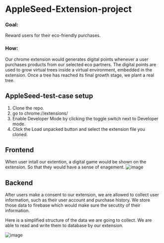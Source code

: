 # AppleSeed-Extension-project
### Goal:
Reward users for their eco-friendly purchases. 

### How:
Our chrome extension would generates digital points whenever a user purchases products from our selected eco partners. The digital points are used to grow virtual trees inside a virtual environment, embedded in the extension. Once a tree has reached its final growth stage, we plant a real tree.

## AppleSeed-test-case setup

1. Clone the repo.
2. go to chrome://extensions/
3. Enable Developer Mode by clicking the toggle switch next to Developer mode.
4. Click the Load unpacked button and select the extension file you cloned.


## Frontend
When user intall our extention, a digital game would be shown on the extension. So that they would have a sense of enagement.
![image](https://user-images.githubusercontent.com/50645596/146235872-41e21f26-3e9b-491b-a376-9e3ac404fbf1.png)


## Backend
After users make a consent to our extension, we are allowed to collect user information, such as their user account and purchase history.
We store those data to firebase which would make sure the secutity of their information. 


Here is a simplified structure of the data we are going to collect. We are able to read and write them to database by our extension.


![image](https://user-images.githubusercontent.com/50645596/146235664-2a261a83-8ac0-4bfe-859f-f49735b7cd89.png)


